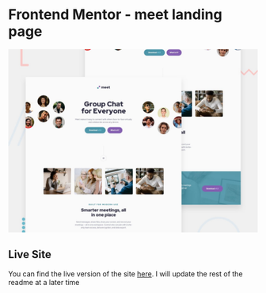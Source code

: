 # Frontend Mentor - meet landing page

![Design preview for the meet landing page coding challenge](./develop/assets/preview.jpg)

## Live Site

You can find the live version of the site [here](). I will update the rest of the readme at a later time
